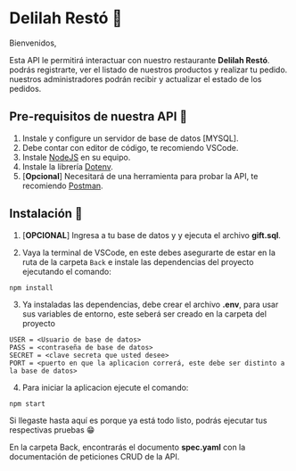 # Delilah Restó 🍎

Bienvenidos,

Esta API le permitirá interactuar con nuestro restaurante **Delilah Restó**. podrás registrarte, ver el listado de nuestros productos y realizar tu pedido. nuestros administradores podrán recibir y actualizar el estado de los pedidos.

## Pre-requisitos de nuestra API 🥩

1. Instale y configure un servidor de base de datos [MYSQL].
2. Debe contar con editor de código, te recomiendo VSCode.
3. Instale [NodeJS](https://nodejs.org/es/) en su equipo.
4. Instale la librería [Dotenv]().
5. [**Opcional**] Necesitará de una herramienta para probar la API, te recomiendo [Postman]().

## Instalación 🧀

1. [**OPCIONAL**] Ingresa a tu base de datos y y ejecuta el archivo **gift.sql**.

2. Vaya la terminal de VSCode, en este debes asegurarte de estar en la ruta de la carpeta `Back` e instale las dependencias del proyecto ejecutando el comando: 

```
npm install
```

3. Ya instaladas las dependencias, debe crear el archivo **.env**, para usar sus variables de entorno, este seberá ser creado en la carpeta del proyecto

```
USER = <Usuario de base de datos>
PASS = <contraseña de base de datos>
SECRET = <clave secreta que usted desee>
PORT = <puerto en que la aplicacion correrá, este debe ser distinto a la base de datos>
```
4. Para iniciar la aplicacion ejecute el comando:

```
npm start
```

Si llegaste hasta aquí es porque ya está todo listo, podrás ejecutar tus respectivas pruebas 😁

En la carpeta Back, encontrarás el documento **spec.yaml** con la documentación de peticiones CRUD de la API.
